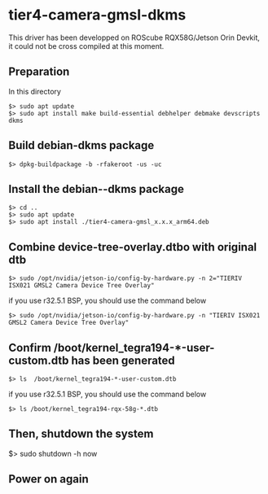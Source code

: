 # tier4-camera-gmsl-dkms

This driver has been developped on ROScube RQX58G/Jetson Orin Devkit, it could not be cross compiled at this moment. 

## Preparation

In this directory  

```
$> sudo apt update
$> sudo apt install make build-essential debhelper debmake devscripts dkms
```

## Build debian-dkms package

```
$> dpkg-buildpackage -b -rfakeroot -us -uc
```

## Install the debian--dkms package

```
$> cd ..
$> sudo apt update
$> sudo apt install ./tier4-camera-gmsl_x.x.x_arm64.deb
```

## Combine device-tree-overlay.dtbo with original dtb


``` 
$> sudo /opt/nvidia/jetson-io/config-by-hardware.py -n 2="TIERIV ISX021 GMSL2 Camera Device Tree Overlay"
```

if you use r32.5.1 BSP, you should use the command below

``` 
$> sudo /opt/nvidia/jetson-io/config-by-hardware.py -n "TIERIV ISX021 GMSL2 Camera Device Tree Overlay"
```


## Confirm /boot/kernel_tegra194-*-user-custom.dtb has been generated

```
$> ls  /boot/kernel_tegra194-*-user-custom.dtb
```

if you use r32.5.1 BSP, you should use the command below

```
$> ls /boot/kernel_tegra194-rqx-58g-*.dtb
```


## Then, shutdown the system

$> sudo shutdown -h now

## Power on again

